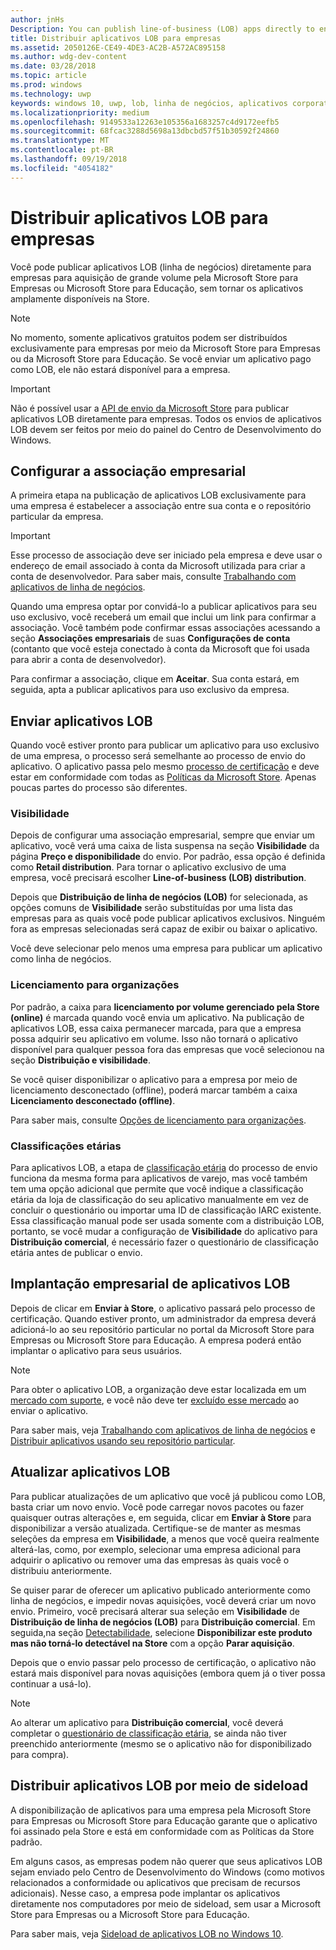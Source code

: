 ```yaml
---
author: jnHs
Description: You can publish line-of-business (LOB) apps directly to enterprises for volume acquisition via the Microsoft Store for Business or Microsoft Store for Education, without making the apps broadly available in the Store.
title: Distribuir aplicativos LOB para empresas
ms.assetid: 2050126E-CE49-4DE3-AC2B-A572AC895158
ms.author: wdg-dev-content
ms.date: 03/28/2018
ms.topic: article
ms.prod: windows
ms.technology: uwp
keywords: windows 10, uwp, lob, linha de negócios, aplicativos corporativos, store para empresas, store para educação, empresa
ms.localizationpriority: medium
ms.openlocfilehash: 9149533a12263e105356a1683257c4d9172eefb5
ms.sourcegitcommit: 68fcac3288d5698a13dbcbd57f51b30592f24860
ms.translationtype: MT
ms.contentlocale: pt-BR
ms.lasthandoff: 09/19/2018
ms.locfileid: "4054182"
---
```

# <a name="distribute-lob-apps-to-enterprises"></a>Distribuir aplicativos LOB para empresas


Você pode publicar aplicativos LOB (linha de negócios) diretamente para empresas para aquisição de grande volume pela Microsoft Store para Empresas ou Microsoft Store para Educação, sem tornar os aplicativos amplamente disponíveis na Store.

> [!NOTE]
> No momento, somente aplicativos gratuitos podem ser distribuídos exclusivamente para empresas por meio da Microsoft Store para Empresas ou da Microsoft Store para Educação. Se você enviar um aplicativo pago como LOB, ele não estará disponível para a empresa. 

> [!IMPORTANT]
> Não é possível usar a [API de envio da Microsoft Store](../monetize/create-and-manage-submissions-using-windows-store-services.md) para publicar aplicativos LOB diretamente para empresas. Todos os envios de aplicativos LOB devem ser feitos por meio do painel do Centro de Desenvolvimento do Windows.


## <a name="set-up-the-enterprise-association"></a>Configurar a associação empresarial

A primeira etapa na publicação de aplicativos LOB exclusivamente para uma empresa é estabelecer a associação entre sua conta e o repositório particular da empresa.

> [!IMPORTANT]
> Esse processo de associação deve ser iniciado pela empresa e deve usar o endereço de email associado à conta da Microsoft utilizada para criar a conta de desenvolvedor. Para saber mais, consulte [Trabalhando com aplicativos de linha de negócios](http://go.microsoft.com/fwlink/p/?LinkId=698846).

Quando uma empresa optar por convidá-lo a publicar aplicativos para seu uso exclusivo, você receberá um email que inclui um link para confirmar a associação. Você também pode confirmar essas associações acessando a seção **Associações empresariais** de suas **Configurações de conta** (contanto que você esteja conectado à conta da Microsoft que foi usada para abrir a conta de desenvolvedor).

Para confirmar a associação, clique em **Aceitar**. Sua conta estará, em seguida, apta a publicar aplicativos para uso exclusivo da empresa.


## <a name="submit-lob-apps"></a>Enviar aplicativos LOB

Quando você estiver pronto para publicar um aplicativo para uso exclusivo de uma empresa, o processo será semelhante ao processo de envio do aplicativo. O aplicativo passa pelo mesmo [processo de certificação](the-app-certification-process.md) e deve estar em conformidade com todas as [Políticas da Microsoft Store](https://docs.microsoft.com/legal/windows/agreements/store-policies). Apenas poucas partes do processo são diferentes.


### <a name="visibility"></a>Visibilidade

Depois de configurar uma associação empresarial, sempre que enviar um aplicativo, você verá uma caixa de lista suspensa na seção **Visibilidade** da página **Preço e disponibilidade** do envio. Por padrão, essa opção é definida como **Retail distribution**. Para tornar o aplicativo exclusivo de uma empresa, você precisará escolher **Line-of-business (LOB) distribution**.

Depois que **Distribuição de linha de negócios (LOB)** for selecionada, as opções comuns de **Visibilidade** serão substituídas por uma lista das empresas para as quais você pode publicar aplicativos exclusivos. Ninguém fora as empresas selecionadas será capaz de exibir ou baixar o aplicativo.

Você deve selecionar pelo menos uma empresa para publicar um aplicativo como linha de negócios.

<span id="organizational" />

### <a name="organizational-licensing"></a>Licenciamento para organizações

Por padrão, a caixa para **licenciamento por volume gerenciado pela Store (online)** é marcada quando você envia um aplicativo. Na publicação de aplicativos LOB, essa caixa permanecer marcada, para que a empresa possa adquirir seu aplicativo em volume. Isso não tornará o aplicativo disponível para qualquer pessoa fora das empresas que você selecionou na seção **Distribuição e visibilidade**.

Se você quiser disponibilizar o aplicativo para a empresa por meio de licenciamento desconectado (offline), poderá marcar também a caixa **Licenciamento desconectado (offline)**.

Para saber mais, consulte [Opções de licenciamento para organizações](organizational-licensing.md).


### <a name="age-ratings"></a>Classificações etárias

Para aplicativos LOB, a etapa de [classificação etária](age-ratings.md) do processo de envio funciona da mesma forma para aplicativos de varejo, mas você também tem uma opção adicional que permite que você indique a classificação etária da loja de classificação do seu aplicativo manualmente em vez de concluir o questionário ou importar uma ID de classificação IARC existente. Essa classificação manual pode ser usada somente com a distribuição LOB, portanto, se você mudar a configuração de **Visibilidade** do aplicativo para **Distribuição comercial**, é necessário fazer o questionário de classificação etária antes de publicar o envio.


## <a name="enterprise-deployment-of-lob-apps"></a>Implantação empresarial de aplicativos LOB

Depois de clicar em **Enviar à Store**, o aplicativo passará pelo processo de certificação. Quando estiver pronto, um administrador da empresa deverá adicioná-lo ao seu repositório particular no portal da Microsoft Store para Empresas ou Microsoft Store para Educação. A empresa poderá então implantar o aplicativo para seus usuários.

> [!NOTE]
> Para obter o aplicativo LOB, a organização deve estar localizada em um [mercado com suporte](https://technet.microsoft.com/itpro/windows/whats-new/windows-store-for-business-overview#supported-markets), e você não deve ter [excluído esse mercado](define-pricing-and-market-selection.md) ao enviar o aplicativo. 

Para saber mais, veja [Trabalhando com aplicativos de linha de negócios](http://go.microsoft.com/fwlink/p/?LinkId=698846) e [Distribuir aplicativos usando seu repositório particular](http://go.microsoft.com/fwlink/p/?LinkId=698847).


## <a name="update-lob-apps"></a>Atualizar aplicativos LOB

Para publicar atualizações de um aplicativo que você já publicou como LOB, basta criar um novo envio. Você pode carregar novos pacotes ou fazer quaisquer outras alterações e, em seguida, clicar em **Enviar à Store** para disponibilizar a versão atualizada. Certifique-se de manter as mesmas seleções da empresa em **Visibilidade**, a menos que você queira realmente alterá-las, como, por exemplo, selecionar uma empresa adicional para adquirir o aplicativo ou remover uma das empresas às quais você o distribuiu anteriormente.

Se quiser parar de oferecer um aplicativo publicado anteriormente como linha de negócios, e impedir novas aquisições, você deverá criar um novo envio. Primeiro, você precisará alterar sua seleção em **Visibilidade** de **Distribuição de linha de negócios (LOB)** para **Distribuição comercial**. Em seguida,na seção [Detectabilidade](choose-visibility-options.md#discoverability), selecione **Disponibilizar este produto mas não torná-lo detectável na Store** com a opção **Parar aquisição**.

Depois que o envio passar pelo processo de certificação, o aplicativo não estará mais disponível para novas aquisições (embora quem já o tiver possa continuar a usá-lo).

> [!NOTE]
> Ao alterar um aplicativo para **Distribuição comercial**, você deverá completar o [questionário de classificação etária](age-ratings.md), se ainda não tiver preenchido anteriormente (mesmo se o aplicativo não for disponibilizado para compra).


## <a name="distribute-lob-apps-through-sideloading"></a>Distribuir aplicativos LOB por meio de sideload

A disponibilização de aplicativos para uma empresa pela Microsoft Store para Empresas ou Microsoft Store para Educação garante que o aplicativo foi assinado pela Store e está em conformidade com as Políticas da Store padrão.

Em alguns casos, as empresas podem não querer que seus aplicativos LOB sejam enviado pelo Centro de Desenvolvimento do Windows (como motivos relacionados a conformidade ou aplicativos que precisam de recursos adicionais). Nesse caso, a empresa pode implantar os aplicativos diretamente nos computadores por meio de sideload, sem usar a Microsoft Store para Empresas ou a Microsoft Store para Educação.

Para saber mais, veja [Sideload de aplicativos LOB no Windows 10](http://go.microsoft.com/fwlink/p/?LinkId=623433).

 

 




